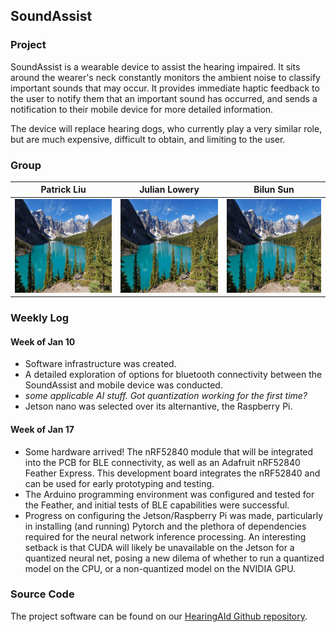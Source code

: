## SoundAssist

### Project

SoundAssist is a wearable device to assist the hearing impaired. It sits around the wearer's neck constantly monitors the ambient noise to classify important sounds that may occur. It provides immediate haptic feedback to the user to notify them that an important sound has occurred, and sends a notification to their mobile device for more detailed information.

The device will replace hearing dogs, who currently play a very similar role, but are much expensive, difficult to obtain, and limiting to the user.

### Group

|Patrick Liu     | Julian Lowery | Bilun Sun     |
|:--------------:|:-------------:|:-------------:|
| <img src="/lake.jpg" width="200" height="150"> |  <img src="/lake.jpg" width="200" height="150"> | <img src="/lake.jpg" width="200" height="150"> |

### Weekly Log

#### Week of Jan 10

- Software infrastructure was created.
- A detailed exploration of options for bluetooth connectivity between the SoundAssist and mobile device was conducted.
- _some applicable AI stuff. Got quantization working for the first time?_
- Jetson nano was selected over its alternantive, the Raspberry Pi.

#### Week of Jan 17

- Some hardware arrived! The nRF52840 module that will be integrated into the PCB for BLE connectivity, as well as an Adafruit nRF52840 Feather Express. This development board integrates the nRF52840 and can be used for early prototyping and testing.
- The Arduino programming environment was configured and tested for the Feather, and initial tests of BLE capabilities were successful.
- Progress on configuring the Jetson/Raspberry Pi was made, particularly in installing (and running) Pytorch and the plethora of dependencies required for the neural network inference processing. An interesting setback is that CUDA will likely be unavailable on the Jetson for a quantized neural net, posing a new dilema of whether to run a quantized model on the CPU, or a non-quantized model on the NVIDIA GPU.

### Source Code

The project software can be found on our [HearingAId Github repository](https://github.com/bilunsun/HearingAId).
